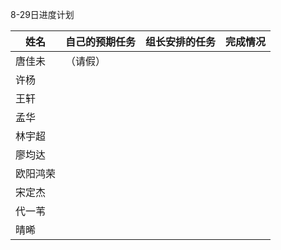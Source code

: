 8-29日进度计划

 

| 姓名   | 自己的预期任务 | 组长安排的任务 | 完成情况 |
| ---- | ------- | ------- | ---- |
| 唐佳未  |    （请假）     |          |     |
| 许杨   |         |         |      |
| 王轩   |         |         |      |
| 孟华   |         |         |      |
| 林宇超  |         |         |      |
| 廖均达  |         |         |      |
| 欧阳鸿荣 |         |         |      |
| 宋定杰  |         |         |      |
| 代一苇  |         |         |      |
| 晴晞   |         |         |      |

 
